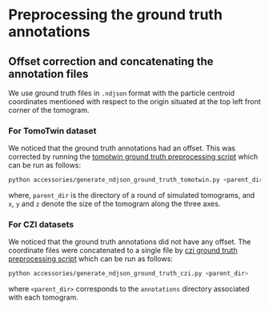 # Preprocessing the ground truth annotations 
## Offset correction and concatenating the annotation files
We use ground truth files in `.ndjson` format with the particle centroid coordinates mentioned with respect to the origin situated at the top left front corner of the tomogram. 

### For TomoTwin dataset
We noticed that the ground truth annotations had an offset. This was corrected by running the [tomotwin ground truth preprocessing script](https://github.com/isblab/pickET/blob/main/accessories/preprocess_ground_truth/generate_ndjson_ground_truth_tomotwin.py) which can be run as follows:
```bash
python accessories/generate_ndjson_ground_truth_tomotwin.py <parent_dir> <x> <y> <z>
```

where, `parent_dir` is the directory of a round of simulated tomograms, and `x`, `y` and `z` denote the size of the tomogram along the three axes.

### For CZI datasets
We noticed that the ground truth annotations did not have any offset. The coordinate files were concatenated to a single file by [czi ground truth preprocessing script](https://github.com/isblab/pickET/blob/main/accessories/preprocess_ground_truth/generate_ndjson_ground_truth_czi.py) which can be run as follows:
```bash
python accessories/generate_ndjson_ground_truth_czi.py <parent_dir> 
```

where `<parent_dir>` corresponds to the `annotations` directory associated with each tomogram.
